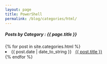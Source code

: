 ```yaml
---
layout: page
title: PowerShell
permalink: /blog/categories/html/
---
```


<h5> Posts by Category : {{ page.title }} </h5>

<div class="card">
{% for post in site.categories.html %}
 <li class="category-posts"><span>{{ post.date | date_to_string }}</span> &nbsp; <a href="{{ post.url }}">{{ post.title }}</a></li>
{% endfor %}
</div>
